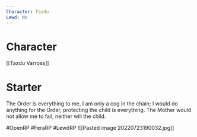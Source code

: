 ```yaml
---
Character: Tazdu
Lewd: No
---
```

# Character
[[Tazdu Varross]]

# Starter
The Order is everything to me, I am only a cog in the chain; I would do anything for the Order, protecting the child is everything. The Mother would not allow me to fail, neither will the child.

#OpenRP #FeraRP #LewdRP 
![[Pasted image 20220723190032.jpg]]